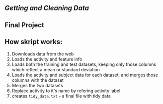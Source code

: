 ## *Getting and Cleaning Data* 
## Final Project

## How skript works:
1. Downloads data from the web
2. Loads the activity and feature info
3. Loads both the training and test datasets, keeping only those columns which reflect a mean or standard deviation
4. Loads the activity and subject data for each dataset, and merges those columns with the dataset
5. Merges the two datasets
6. Replace activity to it's name by refering activity label
7. creates `tidy_data.txt` - a final file with tidy data 


